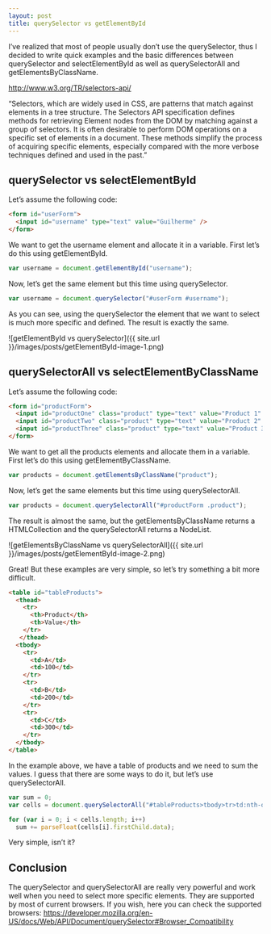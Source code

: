 ```yaml
---
layout: post
title: querySelector vs getElementById
---
```


I’ve realized that most of people usually don’t use the querySelector, thus I decided to write quick examples and the basic differences between querySelector and selectElementById as well as querySelectorAll and getElementsByClassName.

http://www.w3.org/TR/selectors-api/

“Selectors, which are widely used in CSS, are patterns that match against elements in a tree structure. The Selectors API specification defines methods for retrieving Element nodes from the DOM by matching against a group of selectors. It is often desirable to perform DOM operations on a specific set of elements in a document. These methods simplify the process of acquiring specific elements, especially compared with the more verbose techniques defined and used in the past.”

## querySelector vs selectElementById

Let’s assume the following code:

```html
<form id="userForm">
  <input id="username" type="text" value="Guilherme" />
</form>
```

We want to get the username element and allocate it in a variable. First let’s do this using getElementById.

```javascript
var username = document.getElementById("username");
```

Now, let’s get the same element but this time using querySelector.

```javascript
var username = document.querySelector("#userForm #username");
```

As you can see, using the querySelector the element that we want to select is much more specific and defined. The result is exactly the same.

![getElementById vs querySelector]({{ site.url }}/images/posts/getElementById-image-1.png)

## querySelectorAll vs selectElementByClassName

Let’s assume the following code:

```html
<form id="productForm">
  <input id="productOne" class="product" type="text" value="Product 1" />
  <input id="productTwo" class="product" type="text" value="Product 2" />
  <input id="productThree" class="product" type="text" value="Product 3" />
</form>
```

We want to get all the products elements and allocate them in a variable. First let’s do this using getElementByClassName.

```javascript
var products = document.getElementsByClassName("product");
```

Now, let’s get the same elements but this time using querySelectorAll.

```javascript
var products = document.querySelectorAll("#productForm .product");
```

The result is almost the same, but the getElementsByClassName returns a HTMLCollection and the querySelectorAll returns a NodeList.

![getElementsByClassName vs querySelectorAll]({{ site.url }}/images/posts/getElementById-image-2.png)

Great! But these examples are very simple, so let’s try something a bit more difficult.

```html
<table id="tableProducts">
  <thead>
    <tr>
      <th>Product</th>
      <th>Value</th>
    </tr>
   </thead>
  <tbody>
    <tr>
      <td>A</td>
      <td>100</td>
    </tr>
    <tr>
      <td>B</td>
      <td>200</td>
    </tr>
    <tr>
      <td>C</td>
      <td>300</td>
    </tr>
  </tbody>
</table>
```

In the example above, we have a table of products and we need to sum the values. I guess that there are some ways to do it, but let’s use querySelectorAll.

```javascript
var sum = 0;
var cells = document.querySelectorAll("#tableProducts>tbody>tr>td:nth-of-type(2)");

for (var i = 0; i < cells.length; i++)
  sum += parseFloat(cells[i].firstChild.data);
```

Very simple, isn’t it?

## Conclusion

The querySelector and querySelectorAll are really very powerful and work well when you need to select more specific elements. They are supported by most of current browsers. If you wish, here you can check the supported browsers: https://developer.mozilla.org/en-US/docs/Web/API/Document/querySelector#Browser_Compatibility